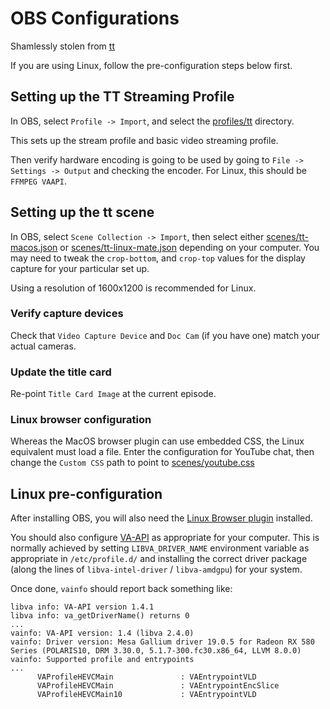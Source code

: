 # OBS Configurations

Shamlessly stolen from [tt](https://github.com/vmware-tanzu/tt)

If you are using Linux, follow the pre-configuration steps below first.

## Setting up the TT Streaming Profile

In OBS, select `Profile -> Import`, and select the
[profiles/tt](profiles/tt) directory.

This sets up the stream profile and basic video streaming profile.

Then verify hardware encoding is going to be used by going to `File -> Settings
-> Output` and checking the encoder. For Linux, this should be `FFMPEG VAAPI`.

## Setting up the tt scene

In OBS, select `Scene Collection -> Import`, then select either
[scenes/tt-macos.json](scenes/tt-macos.json) or
[scenes/tt-linux-mate.json](scenes/tt-linux-mate.json) depending on your
computer. You may need to tweak the `crop-bottom`, and `crop-top` values for the
display capture for your particular set up.

Using a resolution of 1600x1200 is recommended for Linux.

### Verify capture devices

Check that `Video Capture Device` and `Doc Cam` (if you have one) match your
actual cameras.

### Update the title card

Re-point `Title Card Image` at the current episode.

### Linux browser configuration

Whereas the MacOS browser plugin can use embedded CSS, the Linux equivalent must
load a file. Enter the configuration for YouTube chat, then change the `Custom
CSS` path to point to [scenes/youtube.css](scenes/youtube.css)

## Linux pre-configuration

After installing OBS, you will also need the [Linux Browser
plugin][linux-browser-plugin] installed.

You should also configure [VA-API][VA-API] as appropriate for your computer.
This is normally achieved by setting `LIBVA_DRIVER_NAME` environment variable as
appropriate in `/etc/profile.d/` and installing the correct driver package
(along the lines of `libva-intel-driver` / `libva-amdgpu`) for your system.

Once done, `vainfo` should report back something like:

```
libva info: VA-API version 1.4.1
libva info: va_getDriverName() returns 0
...
vainfo: VA-API version: 1.4 (libva 2.4.0)
vainfo: Driver version: Mesa Gallium driver 19.0.5 for Radeon RX 580 Series (POLARIS10, DRM 3.30.0, 5.1.7-300.fc30.x86_64, LLVM 8.0.0)
vainfo: Supported profile and entrypoints
...
      VAProfileHEVCMain               : VAEntrypointVLD
      VAProfileHEVCMain               : VAEntrypointEncSlice
      VAProfileHEVCMain10             : VAEntrypointVLD
```

[linux-browser-plugin]: https://github.com/bazukas/obs-linuxbrowser
[VA-API]: https://wiki.archlinux.org/index.php/Hardware_video_acceleration
